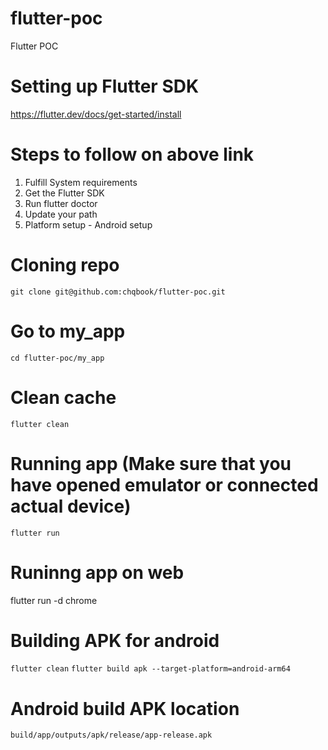 # flutter-poc
Flutter POC

# Setting up Flutter SDK
https://flutter.dev/docs/get-started/install

# Steps to follow on above link
1. Fulfill System requirements
2. Get the Flutter SDK
3. Run flutter doctor
4. Update your path
5. Platform setup - Android setup

# Cloning repo
`git clone git@github.com:chqbook/flutter-poc.git`

# Go to my_app
`cd flutter-poc/my_app`

# Clean cache
`flutter clean`

# Running app (Make sure that you have opened emulator or connected actual device)
`flutter run`

# Runinng app on web
flutter run -d chrome

# Building APK for android
`flutter clean`
`flutter build apk --target-platform=android-arm64`

# Android build APK location
`build/app/outputs/apk/release/app-release.apk`

